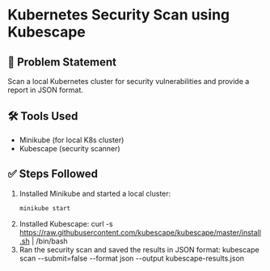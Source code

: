 # Kubernetes Security Scan using Kubescape

## 📌 Problem Statement
Scan a local Kubernetes cluster for security vulnerabilities and provide a report in JSON format.

## 🛠 Tools Used
- Minikube (for local K8s cluster)
- Kubescape (security scanner)

## ✅ Steps Followed
1. Installed Minikube and started a local cluster:
   ```bash
   minikube start
   
2. Installed Kubescape:
   curl -s https://raw.githubusercontent.com/kubescape/kubescape/master/install.sh | /bin/bash
3. Ran the security scan and saved the results in JSON format:
   kubescape scan --submit=false --format json --output kubescape-results.json
